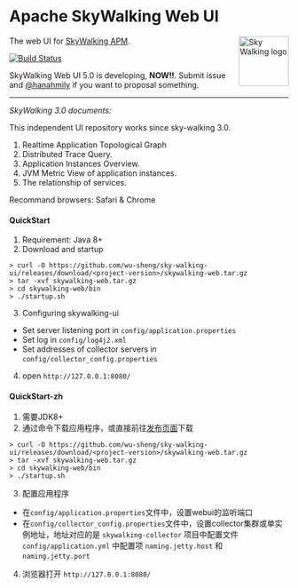 Apache SkyWalking Web UI
===============

<img src="https://skywalkingtest.github.io/page-resources/3.0/skywalking.png" alt="Sky Walking logo" height="90px" align="right" />

The web UI for [SkyWalking APM](https://github.com/apache/incubator-skywalking). 

[![Build Status](https://travis-ci.org/apache/incubator-skywalking-ui.svg?branch=master)](https://travis-ci.org/apache/incubator-skywalking-ui)

SkyWalking Web UI 5.0 is developing, **NOW!!**. Submit issue and [@hanahmily](https://github.com/hanahmily) if you want to proposal something. 

___
_SkyWalking 3.0 documents:_

This independent UI repository works since sky-walking 3.0.

1. Realtime Application Topological Graph
1. Distributed Trace Query.
1. Application Instances Overview.
1. JVM Metric View of application instances.
1. The relationship of services.

Recommand browsers: Safari & Chrome

#### QuickStart
1. Requirement: Java 8+
2. Download and startup

```shell
> curl -O https://github.com/wu-sheng/sky-walking-ui/releases/download/<project-version>/skywalking-web.tar.gz  
> tar -xvf skywalking-web.tar.gz  
> cd skywalking-web/bin  
> ./startup.sh
```
3. Configuring skywalking-ui
* Set server listening port in `config/application.properties`
* Set log in `config/log4j2.xml`
* Set addresses of collector servers in `config/collector_config.properties`

4. open `http://127.0.0.1:8080/`

#### QuickStart-zh
1. 需要JDK8+
2. 通过命令下载应用程序，或直接前往[发布页面](https://github.com/wu-sheng/sky-walking-ui/releases)下载

```shell
> curl -O https://github.com/wu-sheng/sky-walking-ui/releases/download/<project-version>/skywalking-web.tar.gz  
> tar -xvf skywalking-web.tar.gz  
> cd skywalking-web/bin  
> ./startup.sh
```

3. 配置应用程序
* 在`config/application.properties`文件中，设置webui的监听端口
* 在`config/collector_config.properties`文件中，设置collector集群或单实例地址，地址对应的是 `skywalking-collector` 项目中配置文件 `config/application.yml` 中配置项 `naming.jetty.host` 和 `naming.jetty.port`

4. 浏览器打开 `http://127.0.0.1:8080/`
